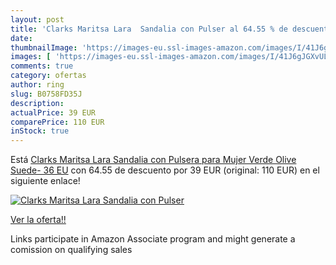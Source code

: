 ```yaml
---
layout: post
title: 'Clarks Maritsa Lara  Sandalia con Pulser al 64.55 % de descuento'
date: 
thumbnailImage: 'https://images-eu.ssl-images-amazon.com/images/I/41J6gJGXvUL._SL200_.jpg'
images: [ 'https://images-eu.ssl-images-amazon.com/images/I/41J6gJGXvUL._SL200_.jpg' ]
comments: true
category: ofertas
author: ring
slug: B0758FD35J
description:
actualPrice: 39 EUR
comparePrice: 110 EUR
inStock: true
---
```


Está [Clarks Maritsa Lara  Sandalia con Pulsera para Mujer  Verde  Olive Suede-   36 EU](https://www.amazon.es/dp/B0758FD35J/?tag=tolees-21) con 64.55 de descuento por 39 EUR (original: 110 EUR) en el siguiente enlace!

[![Clarks Maritsa Lara  Sandalia con Pulser](https://images-eu.ssl-images-amazon.com/images/I/41J6gJGXvUL._SL200_.jpg)](https://www.amazon.es/dp/B0758FD35J/?tag=tolees-21)

[Ver la oferta!!](https://www.amazon.es/dp/B0758FD35J/?tag=tolees-21)

Links participate in Amazon Associate program and might generate a comission on qualifying sales


